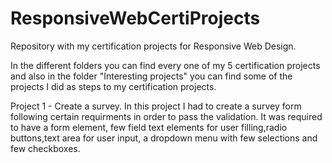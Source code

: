 # ResponsiveWebCertiProjects
Repository with my certification projects for Responsive Web Design.

In the different folders you can find every one of my 5 certification projects
and also in the folder "Interesting projects" you can find some of the projects I did
as steps to my certification projects.

Project 1 - Create a survey.
In this project I had to create a survey form following certain requirments in order to pass the validation.
It was required to have a form element, few field text elements for user filling,radio buttons,text area for user input,
a dropdown menu with few selections and few checkboxes.
